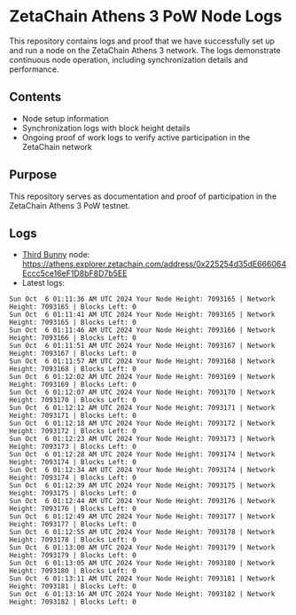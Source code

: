 # ZetaChain Athens 3 PoW Node Logs
This repository contains logs and proof that we have successfully set up and run a node on the ZetaChain Athens 3 network. The logs demonstrate continuous node operation, including synchronization details and performance.

## Contents
- Node setup information
- Synchronization logs with block height details
- Ongoing proof of work logs to verify active participation in the ZetaChain network

## Purpose
This repository serves as documentation and proof of participation in the ZetaChain Athens 3 PoW testnet.

## Logs

- [Third Bunny](https://thirdbunny.xyz/) node: https://athens.explorer.zetachain.com/address/0x225254d35dE666064Eccc5ce16eF1D8bF8D7b5EE
- Latest logs:
```
Sun Oct  6 01:11:36 AM UTC 2024 Your Node Height: 7093165 | Network Height: 7093165 | Blocks Left: 0
Sun Oct  6 01:11:41 AM UTC 2024 Your Node Height: 7093165 | Network Height: 7093165 | Blocks Left: 0
Sun Oct  6 01:11:46 AM UTC 2024 Your Node Height: 7093166 | Network Height: 7093166 | Blocks Left: 0
Sun Oct  6 01:11:51 AM UTC 2024 Your Node Height: 7093167 | Network Height: 7093167 | Blocks Left: 0
Sun Oct  6 01:11:57 AM UTC 2024 Your Node Height: 7093168 | Network Height: 7093168 | Blocks Left: 0
Sun Oct  6 01:12:02 AM UTC 2024 Your Node Height: 7093169 | Network Height: 7093169 | Blocks Left: 0
Sun Oct  6 01:12:07 AM UTC 2024 Your Node Height: 7093170 | Network Height: 7093170 | Blocks Left: 0
Sun Oct  6 01:12:12 AM UTC 2024 Your Node Height: 7093171 | Network Height: 7093171 | Blocks Left: 0
Sun Oct  6 01:12:18 AM UTC 2024 Your Node Height: 7093172 | Network Height: 7093172 | Blocks Left: 0
Sun Oct  6 01:12:23 AM UTC 2024 Your Node Height: 7093173 | Network Height: 7093173 | Blocks Left: 0
Sun Oct  6 01:12:28 AM UTC 2024 Your Node Height: 7093174 | Network Height: 7093174 | Blocks Left: 0
Sun Oct  6 01:12:34 AM UTC 2024 Your Node Height: 7093174 | Network Height: 7093174 | Blocks Left: 0
Sun Oct  6 01:12:39 AM UTC 2024 Your Node Height: 7093175 | Network Height: 7093175 | Blocks Left: 0
Sun Oct  6 01:12:44 AM UTC 2024 Your Node Height: 7093176 | Network Height: 7093176 | Blocks Left: 0
Sun Oct  6 01:12:49 AM UTC 2024 Your Node Height: 7093177 | Network Height: 7093177 | Blocks Left: 0
Sun Oct  6 01:12:55 AM UTC 2024 Your Node Height: 7093178 | Network Height: 7093178 | Blocks Left: 0
Sun Oct  6 01:13:00 AM UTC 2024 Your Node Height: 7093179 | Network Height: 7093179 | Blocks Left: 0
Sun Oct  6 01:13:05 AM UTC 2024 Your Node Height: 7093180 | Network Height: 7093180 | Blocks Left: 0
Sun Oct  6 01:13:11 AM UTC 2024 Your Node Height: 7093181 | Network Height: 7093181 | Blocks Left: 0
Sun Oct  6 01:13:16 AM UTC 2024 Your Node Height: 7093182 | Network Height: 7093182 | Blocks Left: 0
```
